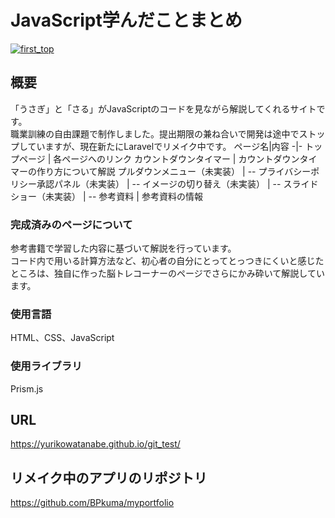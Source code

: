 # JavaScript学んだことまとめ
[![first_top](https://github.com/YurikoWatanabe/git_test/assets/133960855/9a13536e-0dfb-4160-b31c-9aa182e3592c)](https://yurikowatanabe.github.io/git_test/)

## 概要  
「うさぎ」と「さる」がJavaScriptのコードを見ながら解説してくれるサイトです。   
職業訓練の自由課題で制作しました。提出期限の兼ね合いで開発は途中でストップしていますが、現在新たにLaravelでリメイク中です。
ページ名|内容
-|-
トップページ | 各ページへのリンク
カウントダウンタイマー | カウントダウンタイマーの作り方について解説
プルダウンメニュー（未実装） | --
プライバシーポリシー承認パネル（未実装） | --
イメージの切り替え（未実装） | --
スライドショー（未実装） | --
参考資料 | 参考資料の情報


### 完成済みのページについて
参考書籍で学習した内容に基づいて解説を行っています。  
コード内で用いる計算方法など、初心者の自分にとってとっつきにくいと感じたところは、独自に作った脳トレコーナーのページでさらにかみ砕いて解説しています。

### 使用言語
HTML、CSS、JavaScript

### 使用ライブラリ
Prism.js

## URL  
https://yurikowatanabe.github.io/git_test/



## リメイク中のアプリのリポジトリ
https://github.com/BPkuma/myportfolio







